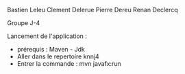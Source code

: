 Bastien Leleu
Clement Delerue
Pierre Dereu
Renan Declercq

Groupe J-4

Lancement de l'application :
- prérequis : Maven - Jdk
- Aller dans le repertoire knnj4
- Entrer la commande : mvn javafx:run
